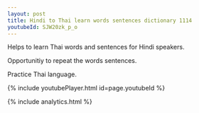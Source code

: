 ```yaml
---
layout: post
title: Hindi to Thai learn words sentences dictionary 1114 
youtubeId: SJW20zk_p_o
---
```

 
 
Helps to learn Thai words and sentences for Hindi speakers.

Opportunitiy to repeat the words sentences. 

Practice Thai language. 
 
{% include youtubePlayer.html id=page.youtubeId %}
 
 
{% include analytics.html %}